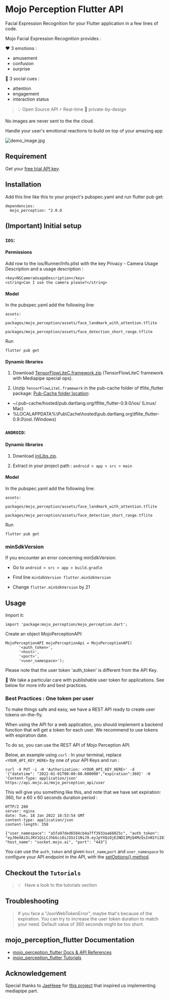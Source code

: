 # Mojo Perception Flutter API

Facial Expression Recognition for your Flutter application in a few lines of code.

Mojo Facial Expression Recognition provides :

❤️ 3 emotions :

- amusement
- confusion
- surprise


🎉 3 social cues :

- attention
- engagement
- interaction status

> 💡 Open Source API
> ⚡️ Real-time
> 🔐 private-by-design

No images are never sent to the the cloud.

Handle your user's emotional reactions to build on top of your amazing app

![demo_image.jpg](https://docs.mojo.ai/images/demo_image.jpeg)

## Requirement

Get your [free trial API key](https://hoomano.com/free-facial-expression-recognition/).

## Installation

Add this line like this to your project's pubspec.yaml and run flutter pub get:
```
dependencies:
  mojo_perception: ^2.0.0
```


## (Important) Initial setup
 
### `IOS`:
#### Permissions
Add row to the ios/Runner/Info.plist with the key Privacy - Camera Usage Description and a usage description :
```
<key>NSCameraUsageDescription</key>
<string>Can I use the camera please?</string>
```

#### Model
In the pubspec.yaml add the following line:
```
assets:
    - packages/mojo_perception/assets/face_landmark_with_attention.tflite
    - packages/mojo_perception/assets/face_detection_short_range.tflite
```

Run
```
flutter pub get
```

#### Dynamic libraries
1. Download [TensorFlowLiteC.framework.zip](https://git.hoomano.com/hoomano/mojo-perception-flutter/-/blob/master/TensorFlowLiteC.framework.zip) (TensorFlowLiteC framework with Mediapipe special ops).

2. Unzip `TensorFlowLiteC.framework` in the pub-cache folder of tflite_flutter package:
[Pub-Cache folder location](https://dart.dev/tools/pub/cmd/pub-get#the-system-package-cache):

-  ~/.pub-cache/hosted/pub.dartlang.org/tflite_flutter-0.9.0/ios/ (Linux/ Mac)
- %LOCALAPPDATA%\Pub\Cache\hosted\pub.dartlang.org\tflite_flutter-0.9.0\ios\ (Windows)



### `ANDROID`:
#### Dynamic libraries
1. Download [jniLibs.zip](https://git.hoomano.com/hoomano/mojo-perception-flutter/-/blob/master/jniLibs.zip).

2. Extract in your project path : `android > app > src > main`

#### Model
In the pubspec.yaml add the following line:
```
assets:
    - packages/mojo_perception/assets/face_landmark_with_attention.tflite
    - packages/mojo_perception/assets/face_detection_short_range.tflite
```
Run
```
flutter pub get
```

### minSdkVersion
If you encounter an error concerning minSdkVersion:

- Go to `android > src > app > build.gradle`

- Find line `minSdkVersion flutter.minSdkVersion`

- Change `flutter.minSdkVersion` by 21


## Usage

Import it:
```
import 'package:mojo_perception/mojo_perception.dart';
``` 

Create an object MojoPerceptionAPI:

```
MojoPerceptionAPI mojoPerceptionApi = MojoPerceptionAPI(
      '<auth_token>',
      '<host>',
      '<port>',
      '<user_namespace>');
```

Please note that the user token 'auth_token' is different from the API Key.

🙏 We take a particular care with publishable user token for applications. See below for more info and best practices.


### Best Practices : One token per user
To make things safe and easy, we have a REST API ready to create user tokens on-the-fly.

When using the API for a web application, you should implement a backend function that will get a token for each user. We recommend to use tokens with expiration date.

To do so, you can use the REST API of Mojo Perception API.

Below, an example using `curl` :
In your terminal, replace `<YOUR_API_KEY_HERE>` by one of your API Keys and run :

```
curl -X PUT -i -H 'Authorization: <YOUR_API_KEY_HERE>' -d '{"datetime": "2022-01-01T00:00:00.000000","expiration":360}' -H 'Content-Type: application/json' https://api.mojo.ai/mojo_perception_api/user
```


This will give you something like this, and note that we have set expiration: 360, for a 60 x 60 seconds duration period :
```
HTTP/2 200 
server: nginx
date: Tue, 18 Jan 2022 16:53:54 GMT
content-type: application/json
content-length: 350

{"user_namespace": "a5fa97ded6584cb4a7ff3933aa66025c", "auth_token": "eyJ0eXAiOiJKV1QiLCJhbGciOiJIUzI1NiJ9.eyJpYXQiOjE2NDI1MjQ4MzQsInN1YiI6ImE1ZmE5N2RlLWQ2NTgtNGNiNC1hN2ZmLTM5MzliYTY2MDI1YyIsImV4cCI6MTY0MjUyNDg0NH0.7FuLJ6Hmozi2DbX9zooVxYvnp_f91H4vzodstDZbLzI", "host_name": "socket.mojo.ai", "port": "443"}
```


You can use the `auth_token` and given `host_name`,`port` and `user_namespace` to configure your API endpoint in the API, with the [setOptions() method](https://docs.mojo.ai/).

## Checkout the `Tutorials`

>💡   Have a look to the tutorials section


## Troubleshooting

>  If you face a "JsonWebTokenError", maybe that's because of the expiration.
You can try to increase the user token duration to match your need. Default value of 360 seconds might be too short.

## mojo_perception_flutter Documentation

- [mojo_perception_flutter Docs & API References](https://docs.mojo.ai/)
- [mojo_perception_flutter Tutorials](https://docs.mojo.ai/facial-expression-recognition/tutorials/create-flutter-app-with-facial-expression-recognition/)

## Acknowledgement
Special thanks to [JaeHeee](https://github.com/JaeHeee) for [this project](https://github.com/JaeHeee/FlutterWithMediaPipe) that inspired us implementing mediapipe part.
